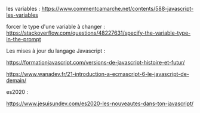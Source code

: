 les variables : 
https://www.commentcamarche.net/contents/588-javascript-les-variables

forcer le type d'une variable à changer :
https://stackoverflow.com/questions/48227631/specify-the-variable-type-in-the-prompt


Les mises à jour du langage Javascript :

https://formationjavascript.com/versions-de-javascript-histoire-et-futur/

https://www.wanadev.fr/21-introduction-a-ecmascript-6-le-javascript-de-demain/

es2020 :

https://www.jesuisundev.com/es2020-les-nouveautes-dans-ton-javascript/
